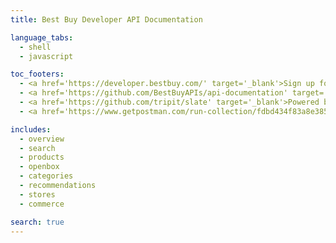 ```yaml
---
title: Best Buy Developer API Documentation

language_tabs:
  - shell
  - javascript

toc_footers:
  - <a href='https://developer.bestbuy.com/' target='_blank'>Sign up for a Best Buy API Key</a>
  - <a href='https://github.com/BestBuyAPIs/api-documentation' target='_blank'>Contribute to Documentation</a>
  - <a href='https://github.com/tripit/slate' target='_blank'>Powered by Slate</a>
  - <a href='https://www.getpostman.com/run-collection/fdbd434f83a8e3855c62' target='_blank'> Run in Postman</a>

includes:
  - overview
  - search
  - products
  - openbox
  - categories
  - recommendations
  - stores
  - commerce

search: true
---
```










